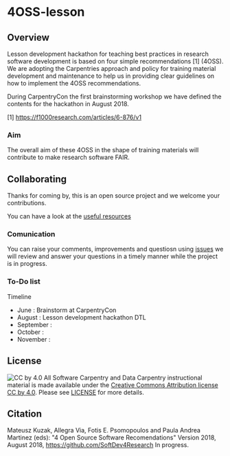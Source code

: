 # 4OSS-lesson

## Overview

Lesson development hackathon for teaching best practices in research software development is
based on four simple recommendations [1] (4OSS). We are adopting the Carpentries approach and policy for training material
development and maintenance to help us in providing clear guidelines on how to implement the 4OSS recommendations.

During CarpentryCon the first brainstorming workshop we have defined the contents for the hackathon in August 2018.

[1] https://f1000research.com/articles/6-876/v1

### Aim

The overall aim of these 4OSS in the shape of training materials will contribute to make research software FAIR.

## Collaborating

Thanks for coming by, this is an open source project and we welcome your contributions.

You can have a look at the [useful resources](UsefulLinks.md)

### Comunication

You can raise your comments, improvements and questiosn using [issues](https://github.com/SoftDev4Research/4OSS-lesson/issues) we will review and answer your questions in a timely manner while the project is in progress.

### To-Do list

Timeline
 - June       : Brainstorm at CarpentryCon
 - August     : Lesson development hackathon DTL
 - September  :
 - October    :
 - November   :  
 

## License

![CC by 4.0](https://licensebuttons.net/l/by-sa/4.0/88x31.png) 
All Software Carpentry and Data Carpentry instructional material is made available under the [Creative Commons Attribution license CC by 4.0](https://creativecommons.org/licenses/by/4.0/). Please see [LICENSE](LICENSE.md) for more details.

## Citation

Mateusz Kuzak, Allegra Via, Fotis E. Psomopoulos and Paula Andrea Martinez (eds): "4 Open Source Software Recomendations"  Version 2018, August 2018,
https://github.com/SoftDev4Research In progress.



